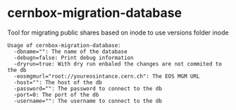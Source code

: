 # cernbox-migration-database
Tool for migrating public shares based on inode to use versions folder inode


```
Usage of cernbox-migration-database:
  -dbname="": The name of the database
  -debugn=false: Print debug information
  -dryrun=true: With dry run enbaled the changes are not commited to the db
  -eosmgmurl="root://youreosintance.cern.ch": The EOS MGM URL
  -host="": The host of the db
  -password="": The password to connect to the db
  -port=0: The port of the db
  -username="": The username to connect to the db
```
